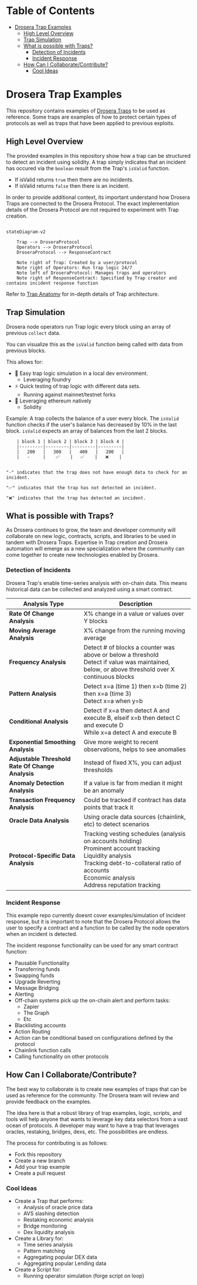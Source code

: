 # Table of Contents

- [Drosera Trap Examples](#drosera-trap-examples)
  - [High Level Overview](#high-level-overview)
  - [Trap Simulation](#trap-simulation)
  - [What is possible with Traps?](#what-is-possible-with-traps)
    - [Detection of Incidents](#detection-of-incidents)
    - [Incident Response](#incident-response)
  - [How Can I Collaborate/Contribute?](#how-can-i-collaboratecontribute)
    - [Cool Ideas](#cool-ideas)

# Drosera Trap Examples

This repository contains examples of [Drosera Traps](https://dev.drosera.io/) to be used as reference. Some traps are examples of how to protect certain types of protocols as well as traps that have been applied to previous exploits.

## High Level Overview

The provided examples in this repository show how a trap can be structured to detect an incident using solidity. A trap simply indicates that an incident has occured via the `boolean` result from the Trap's `isValid` function.

- If isValid returns `true` then there are no incidents.
- If isValid returns `false` then there is an incident.

In order to provide additional context, its important understand how Drosera Traps are connected to the Drosera Protocol. The exact implementation details of the Drosera Protocol are not required to experiment with Trap creation.

```mermaid

stateDiagram-v2

    Trap --> DroseraProtocol
    Operators --> DroseraProtocol
    DroseraProtocol --> ResponseContract

    Note right of Trap: Created by a user/protocol
    Note right of Operators: Run trap logic 24/7
    Note left of DroseraProtocol: Manages traps and operators
    Note right of ResponseContract: Specified by Trap creator and contains incident response function
```

Refer to [Trap Anatomy](https://dev.drosera.io/docs/traps/create-trap#trap-anatomy) for in-depth details of Trap architecture.

## Trap Simulation

Drosera node operators run Trap logic every block using an array of previous `collect` data.

You can visualize this as the `isValid` function being called with data from previous blocks.

This allows for:

- 🚀 Easy trap logic simulation in a local dev environment.
  - Leveraging foundry
- ⚡ Quick testing of trap logic with different data sets.
  - Running against mainnet/testnet forks
- 🐸 Leveraging ethereum natively
  - Solidity

Example:
A trap collects the balance of a user every block. The `isValid` function checks if the user's balance has decreased by 10% in the last block. `isValid` expects an array of balances from the last 2 blocks.

        | block 1 | block 2 | block 3 | block 4 |
        |---------|---------|---------|---------|
        |   200   |   300   |   400   |   200   |
        |   -     |    ✅    |   ✅    |   ❌    |


    "-" indicates that the trap does not have enough data to check for an incident.

    "✅" indicates that the trap has not detected an incident.

    "❌" indicates that the trap has detected an incident.

## What is possible with Traps?

As Drosera continues to grow, the team and developer community will collaborate on new logic, contracts, scripts, and libraries to be used in tandem with Drosera Traps. Expertise in Trap creation and Drosera automation will emerge as a new specialization where the community can come together to create new technologies enabled by Drosera.

### Detection of Incidents

Drosera Trap's enable time-series analysis with on-chain data. This means historical data can be collected and analyzed using a smart contract.

| Analysis Type                                    | Description                                                                                                                                                                                                                  |
| ------------------------------------------------ | ---------------------------------------------------------------------------------------------------------------------------------------------------------------------------------------------------------------------------- |
| **Rate Of Change Analysis**                      | X% change in a value or values over Y blocks                                                                                                                                                                                 |
| **Moving Average Analysis**                      | X% change from the running moving average                                                                                                                                                                                    |
| **Frequency Analysis**                           | Detect # of blocks a counter was above or below a threshold <br> Detect if value was maintained, below, or above threshold over X continuous blocks                                                                          |
| **Pattern Analysis**                             | Detect x=a (time 1) then x=b (time 2) then x=a (time 3) <br> Detect x=a when y=b                                                                                                                                             |
| **Conditional Analysis**                         | Detect if x=a then detect A and execute B, elseif x=b then detect C and execute D <br> While x=a detect A and execute B                                                                                                      |
| **Exponential Smoothing Analysis**               | Give more weight to recent observations, helps to see anomalies                                                                                                                                                              |
| **Adjustable Threshold Rate Of Change Analysis** | Instead of fixed X%, you can adjust thresholds                                                                                                                                                                               |
| **Anomaly Detection Analysis**                   | If a value is far from median it might be an anomaly                                                                                                                                                                         |
| **Transaction Frequency Analysis**               | Could be tracked if contract has data points that track it                                                                                                                                                                   |
| **Oracle Data Analysis**                         | Using oracle data sources (chainlink, etc) to detect scenarios                                                                                                                                                               |
| **Protocol-Specific Data Analysis**              | Tracking vesting schedules (analysis on accounts holding) <br> Prominent account tracking <br> Liquidity analysis <br> Tracking debt-to-collateral ratio of accounts <br> Economic analysis <br> Address reputation tracking |

### Incident Response

This example repo currently doesnt cover examples/simulation of incident response, but it is important to note that the Drosera Protocol allows the user to specify a contract and a function to be called by the node operators when an incident is detected.

The incident response functionality can be used for any smart contract function:

- Pausable Functionality
- Transferring funds
- Swapping funds
- Upgrade Reverting
- Message Bridging
- Alerting
- Off-chain systems pick up the on-chain alert and perform tasks:
  - Zapier
  - The Graph
  - Etc
- Blacklisting accounts
- Action Routing
- Action can be conditional based on configurations defined by the protocol
- Chainlink function calls
- Calling functionality on other protocols

## How Can I Collaborate/Contribute?

The best way to collaborate is to create new examples of traps that can be used as reference for the community. The Drosera team will review and provide feedback on the examples.

The idea here is that a robust library of trap examples, logic, scripts, and tools will help anyone that wants to leverage key data selectors from a vast ocean of protocols. A developer may want to have a trap that leverages oracles, restaking, bridges, dexs, etc. The possibilities are endless.

The process for contributing is as follows:

- Fork this repository
- Create a new branch
- Add your trap example
- Create a pull request

### Cool Ideas

- Create a Trap that performs:
  - Analysis of oracle price data
  - AVS slashing detection
  - Restaking economic analysis
  - Bridge monitoring
  - Dex liquidity analysis
- Create a Library for:
  - Time series analysis
  - Pattern matching
  - Aggregating popular DEX data
  - Aggregating popular Lending data
- Create a Script for:
  - Running operator simulation (forge script on loop)
